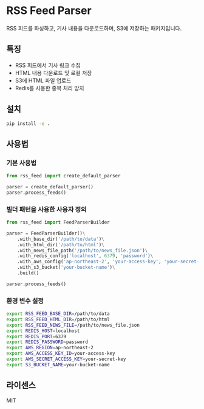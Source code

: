 # RSS Feed Parser

RSS 피드를 파싱하고, 기사 내용을 다운로드하며, S3에 저장하는 패키지입니다.

## 특징

- RSS 피드에서 기사 링크 수집
- HTML 내용 다운로드 및 로컬 저장
- S3에 HTML 파일 업로드
- Redis를 사용한 중복 처리 방지

## 설치

```bash
pip install -e .
```

## 사용법

### 기본 사용법

```python
from rss_feed import create_default_parser

parser = create_default_parser()
parser.process_feeds()
```

### 빌더 패턴을 사용한 사용자 정의

```python
from rss_feed import FeedParserBuilder

parser = FeedParserBuilder()\
    .with_base_dir('/path/to/data')\
    .with_html_dir('/path/to/html')\
    .with_news_file_path('/path/to/news_file.json')\
    .with_redis_config('localhost', 6379, 'password')\
    .with_aws_config('ap-northeast-2', 'your-access-key', 'your-secret-key')\
    .with_s3_bucket('your-bucket-name')\
    .build()

parser.process_feeds()
```

### 환경 변수 설정

```bash
export RSS_FEED_BASE_DIR=/path/to/data
export RSS_FEED_HTML_DIR=/path/to/html
export RSS_FEED_NEWS_FILE=/path/to/news_file.json
export REDIS_HOST=localhost
export REDIS_PORT=6379
export REDIS_PASSWORD=password
export AWS_REGION=ap-northeast-2
export AWS_ACCESS_KEY_ID=your-access-key
export AWS_SECRET_ACCESS_KEY=your-secret-key
export S3_BUCKET_NAME=your-bucket-name
```

## 라이센스

MIT 